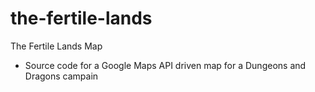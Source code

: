# the-fertile-lands
The Fertile Lands Map

- Source code for a Google Maps API driven map for a Dungeons and Dragons campain
